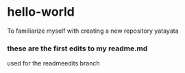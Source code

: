 # hello-world
To familiarize myself with creating a new repository
yatayata
### these are the first edits to my readme.md 
used for the readmeedits branch
